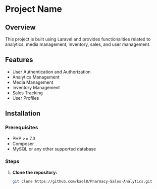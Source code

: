 # Project Name

## Overview

This project is built using Laravel and provides functionalities related to analytics, media management, inventory, sales, and user management.

## Features

-   User Authentication and Authorization
-   Analytics Management
-   Media Management
-   Inventory Management
-   Sales Tracking
-   User Profiles

## Installation

### Prerequisites

-   PHP >= 7.3
-   Composer
-   MySQL or any other supported database

### Steps

1. **Clone the repository:**
    ```bash
    git clone https://github.com/kael8/Pharmacy-Sales-Analytics.git
    ```
